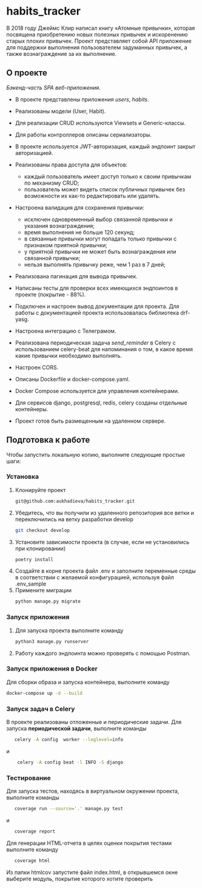 # habits_tracker
В 2018 году Джеймс Клир написал книгу «Атомные привычки», которая посвящена приобретению новых полезных привычек и искоренению старых плохих привычек. 
Проект представляет собой API приложение для поддержки выполнения пользователем задуманных привычек, а также вознаграждение за их выполнение.

<!-- ABOUT THE PROJECT -->
## О проекте
*Бэкенд-часть SPA веб-приложения.*

- В проекте представлены приложения *users*, *habits*.
- Реализованы модели (User, Habit).
- Для реализации CRUD используются Viewsets и Generic-классы.
- Для работы контроллеров описаны сериализаторы.
- В проекте используется JWT-авторизация, каждый эндпоинт закрыт авторизацией.
- Реализованы права доступа для объектов:
  - каждый пользователь имеет доступ только к своим привычкам по механизму CRUD;
  - пользователь может видеть список публичных привычек без возможности их как-то редактировать или удалять.
- Настроена валидация для сохранения привычки:
  - исключен одновременный выбор связанной привычки и указания вознаграждения;
  - время выполнения не больше 120 секунд;
  - в связанные привычки могут попадать только привычки с признаком приятной привычки;
  - у приятной привычки не может быть вознаграждения или связанной привычки;
  - нельзя выполнять привычку реже, чем 1 раз в 7 дней;
- Реализована пагинация для вывода привычек.
- Написаны тесты для проверки всех имеющихся эндпоинтов в проекте (покрытие - 88%).
- Подключен и настроен вывод документации для проекта. Для работы с документацией проекта использовалась библиотека drf-yasg.
- Настроена интеграцию с Телеграмом.
- Реализована периодическая задача *send_reminder* в Celery с использованием celery-beat для напоминания о том, в какое время какие привычки необходимо выполнять.
- Настроен CORS.


- Описаны Dockerfile и docker-compose.yaml.
- Docker Compose используется для управления контейнерами.
- Для сервисов django, postgresql, redis, celery созданы отдельные контейнеры.


- Проект готов быть размещенным на удаленном сервере.

<!-- GETTING STARTED -->
## Подготовка к работе

Чтобы запустить локальную копию, выполните следующие простые шаги:

### Установка

1. Клонируйте проект
   ```sh
   git@github.com:aukhadieva/habits_tracker.git
   ```
2. Убедитесь, что вы получили из удаленного репозитория все ветки и переключились на ветку разработки develop
   ```sh
   git checkout develop
   ```
3. Установите зависимости проекта (в случае, если не установились при клонировании)
   ```sh
   poetry install
   ```
4. Создайте в корне проекта файл .env и заполните переменные среды в соответствии с желаемой конфигурацией, используя файл .env_sample
5. Примените миграции
   ```sh
   python manage.py migrate
   ```

### Запуск приложения
1. Для запуска проекта выполните команду
   ```sh
   python3 manage.py runserver
   ```
2. Работу каждого эндпоинта можно проверять с помощью Postman.

### Запуск приложения в Docker
Для сборки образа и запуска контейнера, выполните команду
   ```sh
   docker-compose up -d --build
   ```

### Запуск задач в Celery
В проекте реализованы отложенные и периодические задачи.
Для запуска **периодической задачи**, выполните команды
```sh
   celery -A config  worker --loglevel=info
   ```
и
```sh
    celery -A config beat -l INFO -S django
   ```

### Тестирование
Для запуска тестов, находясь в виртуальном окружении проекта, выполните команды
```sh
   coverage run --source='.' manage.py test
   ```
и
```sh
   coverage report
   ```
Для генерации HTML-отчета в целях оценки покрытия тестами выполните команду
```sh
   coverage html
   ```

Из папки htmlcov запустите файл index.html, в открывшемся окне выберите модуль, покрытие которого хотите проверить